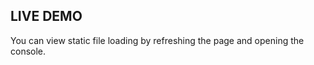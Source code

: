 ## LIVE DEMO

You can view static file loading by refreshing the page and opening the console.

<dumlj-stackblitz height="47vw" src="@dumlj-example/next-auto-dynamic"></dumlj-stackblitz>
